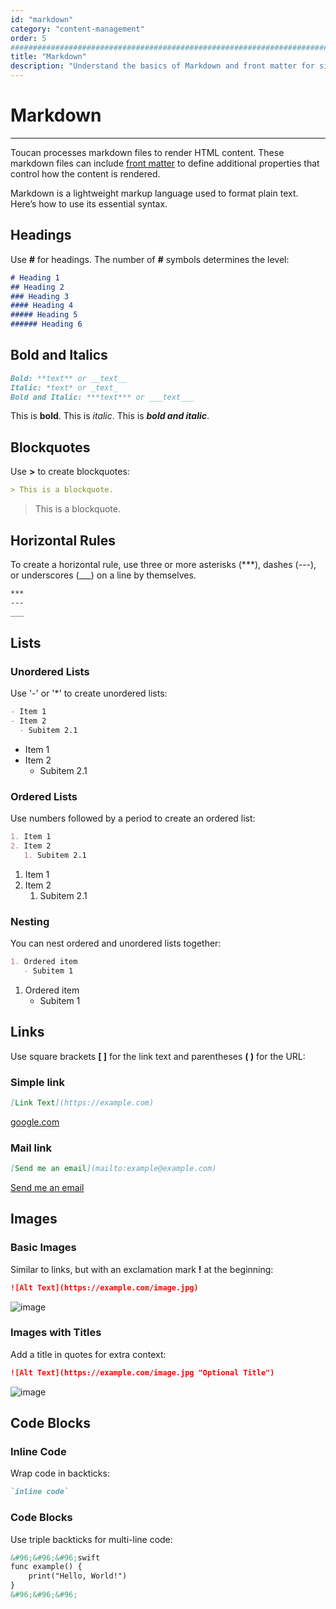 ```yaml
---
id: "markdown"
category: "content-management"
order: 5
################################################################################
title: "Markdown"
description: "Understand the basics of Markdown and front matter for simple and effective formatting"
---
```


# Markdown
---

Toucan processes markdown files to render HTML content. These markdown files can include [front matter](/docs/content-management/front-matter/) to define additional properties that control how the content is rendered.

Markdown is a lightweight markup language used to format plain text. Here’s how to use its essential syntax.


## Headings

Use **#** for headings. The number of **#** symbols determines the level:

```markdown
# Heading 1
## Heading 2
### Heading 3
#### Heading 4
##### Heading 5
###### Heading 6
```

## Bold and Italics

```markdown
Bold: **text** or __text__
Italic: *text* or _text_
Bold and Italic: ***text*** or ___text___
```

This is **bold**.
This is _italic_.
This is ***bold and italic***.

## Blockquotes

Use **>** to create blockquotes:

```markdown
> This is a blockquote.
```

> This is a blockquote.

## Horizontal Rules

To create a horizontal rule, use three or more asterisks (***), dashes (---), or underscores (___) on a line by themselves.

```markdown
***
---
___
```


## Lists

### Unordered Lists

Use '-' or '*' to create unordered lists:

```markdown
- Item 1
- Item 2
  - Subitem 2.1
```

- Item 1
- Item 2
  - Subitem 2.1

### Ordered Lists

Use numbers followed by a period to create an ordered list:

```markdown
1. Item 1
2. Item 2
   1. Subitem 2.1
```

1. Item 1
2. Item 2
   1. Subitem 2.1

### Nesting

You can nest ordered and unordered lists together:

```markdown
1. Ordered item
   - Subitem 1
```

1. Ordered item
   - Subitem 1

## Links

Use square brackets **[ ]** for the link text and parentheses **( )** for the URL:

### Simple link

```markdown
[Link Text](https://example.com)
```

[google.com](https://google.com)

### Mail link

```markdown
[Send me an email](mailto:example@example.com)
```

[Send me an email](mailto:example@example.com)

## Images

### Basic Images

Similar to links, but with an exclamation mark **!** at the beginning:

```markdown
![Alt Text](https://example.com/image.jpg)
```

![image](https://img.freepik.com/free-photo/transparent-colourful-autumn-leaves_23-2148239694.jpg)

### Images with Titles

Add a title in quotes for extra context:

```markdown
![Alt Text](https://example.com/image.jpg "Optional Title")
```

![image](https://img.freepik.com/free-photo/transparent-colourful-autumn-leaves_23-2148239694.jpg "with title")

## Code Blocks

### Inline Code

Wrap code in backticks:

```markdown
`inline code`
```

### Code Blocks

Use triple backticks for multi-line code:

```markdown
&#96;&#96;&#96;swift
func example() {
    print("Hello, World!")
}
&#96;&#96;&#96;
```
